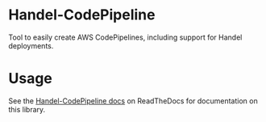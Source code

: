 # Handel-CodePipeline
Tool to easily create AWS CodePipelines, including support for Handel deployments.

# Usage
See the [Handel-CodePipeline docs](https://handel-codepipeline.readthedocs.io) on ReadTheDocs for documentation on this library.